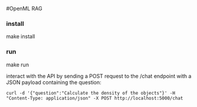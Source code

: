 #OpenML RAG

### install
make install

### run
make run

interact with the API by sending a POST request to the /chat endpoint with a JSON payload containing the question:
```
curl -d '{"question":"Calculate the density of the objects"}' -H "Content-Type: application/json" -X POST http://localhost:5000/chat
```